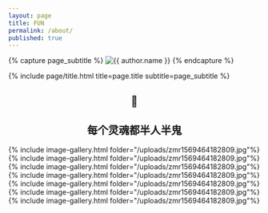 ```yaml
---
layout: page
title: FUN
permalink: /about/
published: true
---
```


<div class="page" markdown="1">

{% capture page_subtitle %}
<img
    class="me"
    alt="{{ author.name }}"
    src="{{ site.author.photo | relative_url }}"
    srcset="{{ site.author.photo2x | relative_url }} 2x"
/>
{% endcapture %}

{% include page/title.html title=page.title subtitle=page_subtitle %}

## <center>🤨</center>

## <center>每个灵魂都半人半鬼</center>

{% include image-gallery.html folder="/uploads/zmr1569464182809.jpg"%}
{% include image-gallery.html folder="/uploads/zmr1569464182809.jpg"%}
{% include image-gallery.html folder="/uploads/zmr1569464182809.jpg"%}
{% include image-gallery.html folder="/uploads/zmr1569464182809.jpg"%}
{% include image-gallery.html folder="/uploads/zmr1569464182809.jpg"%}
{% include image-gallery.html folder="/uploads/zmr1569464182809.jpg"%}
{% include image-gallery.html folder="/uploads/zmr1569464182809.jpg"%}


</div>
